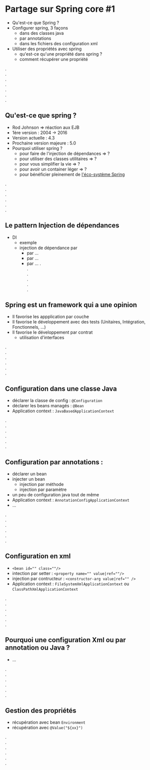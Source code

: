 # Partage sur Spring core #1

* Qu'est-ce que Spring ?
* Configurer spring, 3 façons
    - dans des classes java
    - par annotations
    - dans les fichiers des configuration xml
* Utiliser des propriétés avec spring
    - qu'est-ce qu'une propriété dans spring ?
    - comment récupérer une propriété

.    
.    
.    
.      
.      
.      
.      

## Qu'est-ce que spring ?
* Rod Johnson => réaction aux EJB
* 1ère version : 2004 -> 2016
* Version actuelle : 4.3
* Prochaine version majeure : 5.0
* Pourquoi utiliser spring ?
    - pour faire de l'injection de dépendances => ?
    - pour utiliser des classes utilitaires => ?
    - pour vous simplifier la vie => ?
    - pour avoir un container léger => ?
    - pour bénéficier pleinement de [l'éco-système Spring](https://spring.io/projects)

.        
.    
.    
.      
.      
.      

## Le pattern Injection de dépendances
* DI
    - exemple
    - injection de dépendance par 
        - par ...
        - par ...
        - par ...
.     
.      
.    
.    
.      
.      

## Spring est un framework qui a une opinion
* Il favorise les appplication par couche
* Il favorise le développement avec des tests (Unitaires, Intégration, Fonctionnels, ...)
* Il favorise le développement par contrat
    * utilisation d'interfaces 

.    
.      
.    
.    
.      
.      

## Configuration dans une classe Java
* déclarer la classe de config : `@Configuration`
* déclarer les beans managés : `@Bean`
* Application context :  `JavaBasedApplicationContext`

.    
.      
.    
.    
.      
.      

## Configuration par annotations :
* déclarer un bean
* injecter un bean
     - injection par méthode
     - injection par paramètre
* un peu de configuration java tout de même
* Application context :  `AnnotationConfigApplicationContext`
* ...

.    
.    
.    
.      
.      
.      

## Configuration en xml
* `<bean id="" class=""/>`
* intection par setter : `<property name="" value|ref=""/>`
* injection par contructeur : `<constructor-arg value|ref="" />`
* Application context :  `FileSystemXmlApplicationContext` ou `ClassPathXmlApplicationContext`

.    
.    
.    
.      
.      
.      

## Pourquoi une configuration Xml ou par annotation ou Java ?
* ...

.      
.      
.      
.      
.      
.      
 
## Gestion des propriétés
* récupération avec bean `Environment`    
* récupération avec `@Value("${xx}")`    

.      
.      
.      
.      
.      
.      
 

